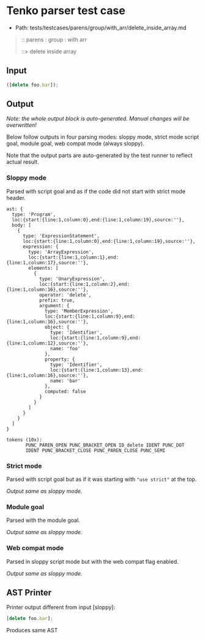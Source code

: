 # Tenko parser test case

- Path: tests/testcases/parens/group/with_arr/delete_inside_array.md

> :: parens : group : with arr
>
> ::> delete inside array

## Input

`````js
([delete foo.bar]);
`````

## Output

_Note: the whole output block is auto-generated. Manual changes will be overwritten!_

Below follow outputs in four parsing modes: sloppy mode, strict mode script goal, module goal, web compat mode (always sloppy).

Note that the output parts are auto-generated by the test runner to reflect actual result.

### Sloppy mode

Parsed with script goal and as if the code did not start with strict mode header.

`````
ast: {
  type: 'Program',
  loc:{start:{line:1,column:0},end:{line:1,column:19},source:''},
  body: [
    {
      type: 'ExpressionStatement',
      loc:{start:{line:1,column:0},end:{line:1,column:19},source:''},
      expression: {
        type: 'ArrayExpression',
        loc:{start:{line:1,column:1},end:{line:1,column:17},source:''},
        elements: [
          {
            type: 'UnaryExpression',
            loc:{start:{line:1,column:2},end:{line:1,column:16},source:''},
            operator: 'delete',
            prefix: true,
            argument: {
              type: 'MemberExpression',
              loc:{start:{line:1,column:9},end:{line:1,column:16},source:''},
              object: {
                type: 'Identifier',
                loc:{start:{line:1,column:9},end:{line:1,column:12},source:''},
                name: 'foo'
              },
              property: {
                type: 'Identifier',
                loc:{start:{line:1,column:13},end:{line:1,column:16},source:''},
                name: 'bar'
              },
              computed: false
            }
          }
        ]
      }
    }
  ]
}

tokens (10x):
       PUNC_PAREN_OPEN PUNC_BRACKET_OPEN ID_delete IDENT PUNC_DOT
       IDENT PUNC_BRACKET_CLOSE PUNC_PAREN_CLOSE PUNC_SEMI
`````

### Strict mode

Parsed with script goal but as if it was starting with `"use strict"` at the top.

_Output same as sloppy mode._

### Module goal

Parsed with the module goal.

_Output same as sloppy mode._

### Web compat mode

Parsed in sloppy script mode but with the web compat flag enabled.

_Output same as sloppy mode._

## AST Printer

Printer output different from input [sloppy]:

````js
[delete foo.bar];
````

Produces same AST
